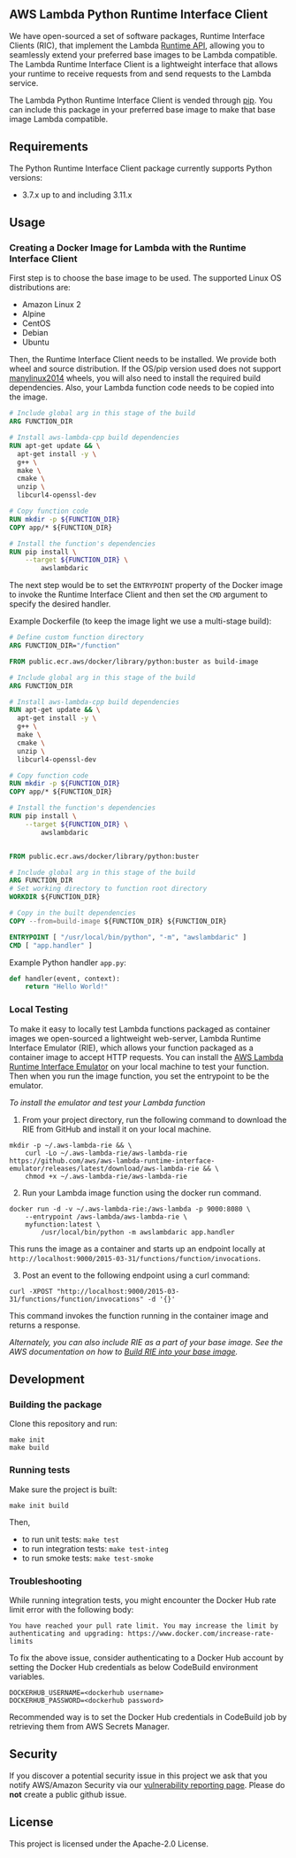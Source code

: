 ## AWS Lambda Python Runtime Interface Client

We have open-sourced a set of software packages, Runtime Interface Clients (RIC), that implement the Lambda
 [Runtime API](https://docs.aws.amazon.com/lambda/latest/dg/runtimes-api.html), allowing you to seamlessly extend your preferred
  base images to be Lambda compatible.
The Lambda Runtime Interface Client is a lightweight interface that allows your runtime to receive requests from and send requests to the Lambda service.

The Lambda Python Runtime Interface Client is vended through [pip](https://pypi.org/project/awslambdaric).
You can include this package in your preferred base image to make that base image Lambda compatible.

## Requirements
The Python Runtime Interface Client package currently supports Python versions:
 - 3.7.x up to and including 3.11.x

## Usage

### Creating a Docker Image for Lambda with the Runtime Interface Client
First step is to choose the base image to be used. The supported Linux OS distributions are:

 - Amazon Linux 2
 - Alpine
 - CentOS
 - Debian
 - Ubuntu


Then, the Runtime Interface Client needs to be installed. We provide both wheel and source distribution.
If the OS/pip version used does not support [manylinux2014](https://www.python.org/dev/peps/pep-0599/) wheels, you will also need to install the required build dependencies.
Also, your Lambda function code needs to be copied into the image.

```dockerfile
# Include global arg in this stage of the build
ARG FUNCTION_DIR

# Install aws-lambda-cpp build dependencies
RUN apt-get update && \
  apt-get install -y \
  g++ \
  make \
  cmake \
  unzip \
  libcurl4-openssl-dev

# Copy function code
RUN mkdir -p ${FUNCTION_DIR}
COPY app/* ${FUNCTION_DIR}

# Install the function's dependencies
RUN pip install \
    --target ${FUNCTION_DIR} \
        awslambdaric
```

The next step would be to set the `ENTRYPOINT` property of the Docker image to invoke the Runtime Interface Client and then set the `CMD` argument to specify the desired handler.

Example Dockerfile (to keep the image light we use a multi-stage build):
```dockerfile
# Define custom function directory
ARG FUNCTION_DIR="/function"

FROM public.ecr.aws/docker/library/python:buster as build-image

# Include global arg in this stage of the build
ARG FUNCTION_DIR

# Install aws-lambda-cpp build dependencies
RUN apt-get update && \
  apt-get install -y \
  g++ \
  make \
  cmake \
  unzip \
  libcurl4-openssl-dev

# Copy function code
RUN mkdir -p ${FUNCTION_DIR}
COPY app/* ${FUNCTION_DIR}

# Install the function's dependencies
RUN pip install \
    --target ${FUNCTION_DIR} \
        awslambdaric


FROM public.ecr.aws/docker/library/python:buster

# Include global arg in this stage of the build
ARG FUNCTION_DIR
# Set working directory to function root directory
WORKDIR ${FUNCTION_DIR}

# Copy in the built dependencies
COPY --from=build-image ${FUNCTION_DIR} ${FUNCTION_DIR}

ENTRYPOINT [ "/usr/local/bin/python", "-m", "awslambdaric" ]
CMD [ "app.handler" ]
```

Example Python handler `app.py`:
```python
def handler(event, context):
    return "Hello World!"
```

### Local Testing

To make it easy to locally test Lambda functions packaged as container images we open-sourced a lightweight web-server, Lambda Runtime Interface Emulator (RIE), which allows your function packaged as a container image to accept HTTP requests. You can install the [AWS Lambda Runtime Interface Emulator](https://github.com/aws/aws-lambda-runtime-interface-emulator) on your local machine to test your function. Then when you run the image function, you set the entrypoint to be the emulator.

*To install the emulator and test your Lambda function*

1) From your project directory, run the following command to download the RIE from GitHub and install it on your local machine.

```shell script
mkdir -p ~/.aws-lambda-rie && \
    curl -Lo ~/.aws-lambda-rie/aws-lambda-rie https://github.com/aws/aws-lambda-runtime-interface-emulator/releases/latest/download/aws-lambda-rie && \
    chmod +x ~/.aws-lambda-rie/aws-lambda-rie
```
2) Run your Lambda image function using the docker run command.

```shell script
docker run -d -v ~/.aws-lambda-rie:/aws-lambda -p 9000:8080 \
    --entrypoint /aws-lambda/aws-lambda-rie \
    myfunction:latest \
        /usr/local/bin/python -m awslambdaric app.handler
```

This runs the image as a container and starts up an endpoint locally at `http://localhost:9000/2015-03-31/functions/function/invocations`.

3) Post an event to the following endpoint using a curl command:

```shell script
curl -XPOST "http://localhost:9000/2015-03-31/functions/function/invocations" -d '{}'
```

This command invokes the function running in the container image and returns a response.

*Alternately, you can also include RIE as a part of your base image. See the AWS documentation on how to [Build RIE into your base image](https://docs.aws.amazon.com/lambda/latest/dg/images-test.html#images-test-alternative).*


## Development

### Building the package
Clone this repository and run:

```shell script
make init
make build
```

### Running tests

Make sure the project is built:
```shell script
make init build
```
Then,
* to run unit tests: `make test`
* to run integration tests: `make test-integ`
* to run smoke tests: `make test-smoke`

### Troubleshooting
While running integration tests, you might encounter the Docker Hub rate limit error with the following body:
```
You have reached your pull rate limit. You may increase the limit by authenticating and upgrading: https://www.docker.com/increase-rate-limits
```
To fix the above issue, consider authenticating to a Docker Hub account by setting the Docker Hub credentials as below CodeBuild environment variables.
```shell script
DOCKERHUB_USERNAME=<dockerhub username>
DOCKERHUB_PASSWORD=<dockerhub password>
```
Recommended way is to set the Docker Hub credentials in CodeBuild job by retrieving them from AWS Secrets Manager.
## Security

If you discover a potential security issue in this project we ask that you notify AWS/Amazon Security via our [vulnerability reporting page](http://aws.amazon.com/security/vulnerability-reporting/). Please do **not** create a public github issue.

## License

This project is licensed under the Apache-2.0 License.
